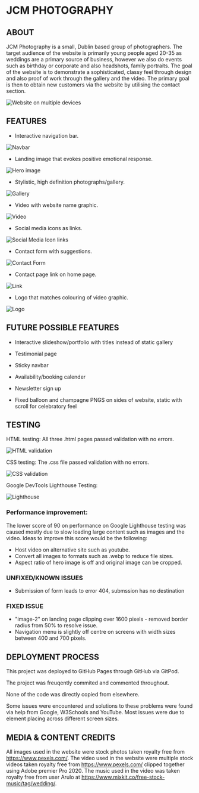 # JCM PHOTOGRAPHY

## ABOUT

JCM Photography is a small, Dublin based group of photographers.
The target audience of the website is primarily young people aged 20-35 as weddings are a primary source of business, however we also do events such as birthday or corporate and also headshots, family portraits.
The goal of the website is to demonstrate a sophisticated, classy feel through design and also proof of work through the gallery and the video.
The primary goal is then to obtain new customers via the website by utilising the contact section.

![Website on multiple devices](assets/images/multiple-device-screenshot.png?raw=true "Responsive")

## FEATURES

* Interactive navigation bar.

![Navbar](assets/images/navbar.png?raw=true "Navbar")

* Landing image that evokes positive emotional response.

![Hero image](assets/images/landing-image.png?raw=true "Hero")

* Stylistic, high definition photographs/gallery.

![Gallery](assets/images/screenshot-gallery.png?raw=true "Gallery")

* Video with website name graphic.

![Video](assets/images/video-screenshot.png?raw=true "Video")

* Social media icons as links.

![Social Media Icon links](assets/images/social-media.png?raw=true "Socials")

* Contact form with suggestions.

![Contact Form](assets/images/form.png?raw=true "Form")

* Contact page link on home page.

![Link](assets/images/link.png?raw=true "Link")

* Logo that matches colouring of video graphic.

![Logo](assets/images/logo.png?raw=true "Logo")

## FUTURE POSSIBLE FEATURES

* Interactive slideshow/portfolio with titles instead of static gallery

* Testimonial page

* Sticky navbar

* Availability/booking calender

* Newsletter sign up

* Fixed balloon and champagne PNGS on sides of website, static with scroll for celebratory feel

## TESTING

HTML testing: All three .html pages passed validation with no errors.

![HTML validation](assets/images/html-validator.png?raw=true "HTML")

CSS testing: The .css file passed validation with no errors.

![CSS validation](assets/images/css-validator.png?raw=true "CSS")

Google DevTools Lighthouse Testing:

![Lighthouse](assets/images/Lighthouse-scores.png?raw=true "Lighthouse")

### Performance improvement: 
The lower score of 90 on performance on Google Lighthouse testing was caused mostly due to slow loading large content such as images and the video.
Ideas to improve this score would be the following: 
* Host video on alternative site such as youtube.
* Convert all images to formats such as .webp to reduce file sizes.
* Aspect ratio of hero image is off and original image can be cropped.

### UNFIXED/KNOWN ISSUES

* Submission of form leads to error 404, submssion has no destination

### FIXED ISSUE

* "image-2" on landing page clipping over 1600 pixels - removed border radius from 50% to resolve issue.
* Navigation menu is slightly off centre on screens with width sizes between 400 and 700 pixels.

## DEPLOYMENT PROCESS

This project was deployed to GitHub Pages through GitHub via GitPod.

The project was freuqently commited and commented throughout.

None of the code was directly copied from elsewhere.

Some issues were encountered and solutions to these problems were found via help from Google, W3Schools and YouTube. Most issues were due to element placing across different screen sizes.

##  MEDIA & CONTENT CREDITS

All images used in the website were stock photos taken royalty free from https://www.pexels.com/.
The video used in the website were multiple stock videos taken royalty free from https://www.pexels.com/ clipped together using Adobe premier Pro 2020.
The music used in the video was taken royalty free from user Arulo at https://www.mixkit.co/free-stock-music/tag/wedding/.
